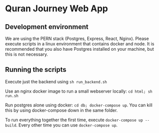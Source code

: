 # Quran Journey Web App

## Development environment
We are using the PERN stack (Postgres, Express, React, Nginx). Please execute scripts in a linux environment that contains docker and node. It is recommended that you also have Postgres installed on your machine, but this is not necessary.

## Running the scripts

Execute just the backend using `sh run_backend.sh`

Use an nginx docker image to run a small webserver locally:
`cd html; sh run.sh`

Run postgres alone using docker: `cd db; docker-compose up`. You can kill this by using docker-compose down in the same folder.

To run everything together the first time, execute `docker-compose up --build`. Every other time you can use `docker-compose up`.
